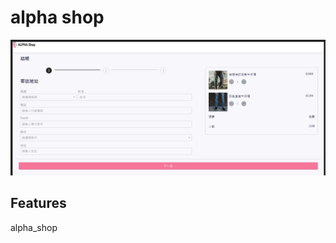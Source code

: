 
# alpha shop

![image](https://github.com/DanielGG1024/alpha_shop/blob/main/Alpha-shop.png)

## Features

alpha_shop

